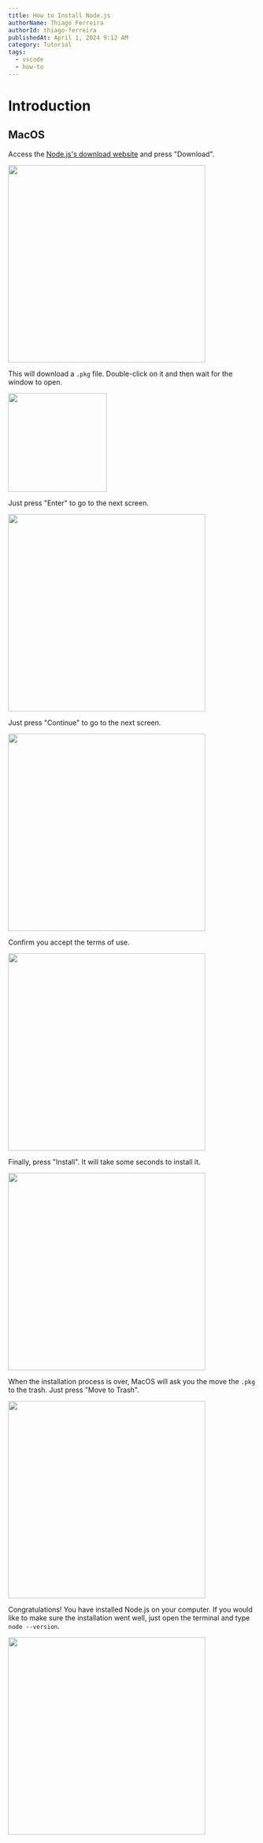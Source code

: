```yaml
---
title: How to Install Node.js
authorName: Thiago Ferreira
authorId: thiago-ferreira
publishedAt: April 1, 2024 9:12 AM
category: Tutorial
tags:
  - vscode
  - how-to
---
```


# Introduction


## MacOS

Access the [Node.js's download website](https://nodejs.org/en/download) and press "Download".

<img width="400" height="400" src="mac-1.png">

This will download a `.pkg` file. Double-click on it and then wait for the window to open.

<img width="200" height="200" src="mac-2.png">

Just press "Enter" to go to the next screen.

<img width="400" height="400" src="mac-3.png">

Just press "Continue" to go to the next screen.

<img width="400" height="400" src="mac-4.png">

Confirm you accept the terms of use.

<img width="400" height="400" src="mac-5.png">

Finally, press "Install". It will take some seconds to install it.

<img width="400" height="400" src="mac-6.png">

When the installation process is over, MacOS will ask you the move the `.pkg` to the trash. Just press "Move to Trash".

<img width="400" height="400" src="mac-7.png">

Congratulations! You have installed Node.js on your computer. If you would like to make sure the installation went well, just open the terminal and type `node --version`.

<img width="400" height="400" src="mac-8.png">

